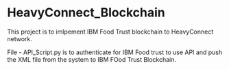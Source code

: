 # HeavyConnect_Blockchain
This project is to imlpement IBM Food Trust blockchain to HeavyConnect network.

File  - API_Script.py is to authenticate for IBM Food trust to use API and push the XML file from the system to IBM FOod Trust Blockchain.
